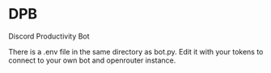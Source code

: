 # DPB
Discord Productivity Bot

There is a .env file in the same directory as bot.py. Edit it with your tokens to connect to your own bot and openrouter instance. 
